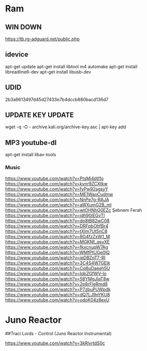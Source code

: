 # Ram
## WIN DOWN
https://tb.rg-adguard.net/public.php 


## idevice
apt-get update
apt-get install libtool m4 automake
apt-get install libreadline6-dev
apt-get install libusb-dev

## UDID
2b3a6613497d45d27433e7b4dccb880bacd136d7

## UPDATE KEY UPDATE
wget -q -O - archive.kali.org/archive-key.asc | apt-key add

## MP3 youtube-dl
apt-get install libav-tools


### Music
https://www.youtube.com/watch?v=PtsMi4dtl1o
https://www.youtube.com/watch?v=kynr9ZCXtkw
https://www.youtube.com/watch?v=fyPw92sgsyY
https://www.youtube.com/watch?v=ME1WaoCudmw
https://www.youtube.com/watch?v=NnPe7g-RAJA
https://www.youtube.com/watch?v=aWXumG2B_mI
https://www.youtube.com/watch?v=wtOHNhG0EZc
Şebnem Ferah
https://www.youtube.com/watch?v=jdh90iEGvTI
https://www.youtube.com/watch?v=do8tB82wC08
https://www.youtube.com/watch?v=DRFpbOhfBr4
https://www.youtube.com/watch?v=tXIm7Ut5nC8
https://www.youtube.com/watch?v=RG4fzZxW1_M
https://www.youtube.com/watch?v=MGKNf_qsvXE
https://www.youtube.com/watch?v=fkxcnupW7Ag
https://www.youtube.com/watch?v=WMfPtUGe0lQ
https://www.youtube.com/watch?v=jeDBZpT7-RI
https://www.youtube.com/watch?v=3C4S4W7GElk
https://www.youtube.com/watch?v=Cq8uDaeeh5U
https://www.youtube.com/watch?v=IqbZGfWV-Io
https://www.youtube.com/watch?v=58YMgJIaT8w
https://www.youtube.com/watch?v=2p8rFleRmd8
https://www.youtube.com/watch?v=P7zbuPUWpdk
https://www.youtube.com/watch?v=dQ7LJ9nYKU8
https://www.youtube.com/watch?v=odoK04z8exU

# Juno Reactor
##Traci Lords - Control (Juno Reactor Instrumental)

https://www.youtube.com/watch?v=3kRlvrtdS0c





